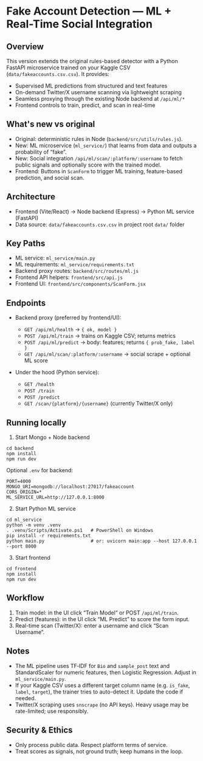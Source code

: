 Fake Account Detection — ML + Real-Time Social Integration
==========================================================

Overview
--------
This version extends the original rules-based detector with a Python FastAPI microservice trained on your Kaggle CSV (`data/fakeaccounts.csv.csv`). It provides:

- Supervised ML predictions from structured and text features
- On-demand Twitter/X username scanning via lightweight scraping
- Seamless proxying through the existing Node backend at `/api/ml/*`
- Frontend controls to train, predict, and scan in real-time

What's new vs original
----------------------
- Original: deterministic rules in Node (`backend/src/utils/rules.js`).
- New: ML microservice (`ml_service/`) that learns from data and outputs a probability of “fake”.
- New: Social integration `/api/ml/scan/:platform/:username` to fetch public signals and optionally score with the trained model.
- Frontend: Buttons in `ScanForm` to trigger ML training, feature-based prediction, and social scan.

Architecture
------------
- Frontend (Vite/React) → Node backend (Express) → Python ML service (FastAPI)
- Data source: `data/fakeaccounts.csv.csv` in project root `data/` folder

Key Paths
---------
- ML service: `ml_service/main.py`
- ML requirements: `ml_service/requirements.txt`
- Backend proxy routes: `backend/src/routes/ml.js`
- Frontend API helpers: `frontend/src/api.js`
- Frontend UI: `frontend/src/components/ScanForm.jsx`

Endpoints
---------
- Backend proxy (preferred by frontend/UI):
  - `GET /api/ml/health` → `{ ok, model }`
  - `POST /api/ml/train` → trains on Kaggle CSV; returns metrics
  - `POST /api/ml/predict` → body: features; returns `{ prob_fake, label }`
  - `GET /api/ml/scan/:platform/:username` → social scrape + optional ML score

- Under the hood (Python service):
  - `GET /health`
  - `POST /train`
  - `POST /predict`
  - `GET /scan/{platform}/{username}` (currently Twitter/X only)

Running locally
---------------
1) Start Mongo + Node backend

```
cd backend
npm install
npm run dev
```

Optional `.env` for backend:

```
PORT=4000
MONGO_URI=mongodb://localhost:27017/fakeaccount
CORS_ORIGIN=*
ML_SERVICE_URL=http://127.0.0.1:8000
```

2) Start Python ML service

```
cd ml_service
python -m venv .venv
. .venv/Scripts/Activate.ps1   # PowerShell on Windows
pip install -r requirements.txt
python main.py                 # or: uvicorn main:app --host 127.0.0.1 --port 8000
```

3) Start frontend

```
cd frontend
npm install
npm run dev
```

Workflow
--------
1. Train model: in the UI click “Train Model” or POST `/api/ml/train`.
2. Predict (features): in the UI click “ML Predict” to score the form input.
3. Real-time scan (Twitter/X): enter a username and click “Scan Username”.

Notes
-----
- The ML pipeline uses TF‑IDF for `Bio` and `sample_post` text and StandardScaler for numeric features, then Logistic Regression. Adjust in `ml_service/main.py`.
- If your Kaggle CSV uses a different target column name (e.g. `is_fake`, `label`, `target`), the trainer tries to auto-detect it. Update the code if needed.
- Twitter/X scraping uses `snscrape` (no API keys). Heavy usage may be rate-limited; use responsibly.

Security & Ethics
-----------------
- Only process public data. Respect platform terms of service.
- Treat scores as signals, not ground truth; keep humans in the loop.



